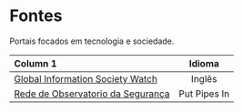 # Fontes

Portais focados em tecnologia e sociedade.


| Column 1                                                        | Idioma       |
| :-------------                                                  | :----------: | 
|  [Global Information Society Watch](https://giswatch.org/about) | Inglês  |
| [Rede de Observatorio da Segurança](http://observatorioseguranca.com.br/)  | Put Pipes In |